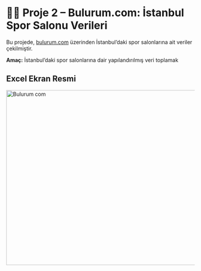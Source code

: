 # 🏋️‍♀️ Proje 2 – Bulurum.com: İstanbul Spor Salonu Verileri

Bu projede, [bulurum.com](https://www.bulurum.com/search/spor-salonu/istanbul/) üzerinden İstanbul’daki spor salonlarına ait veriler çekilmiştir.  

**Amaç:** İstanbul’daki spor salonlarına dair yapılandırılmış veri toplamak 

## Excel Ekran Resmi 
<img width="1330" height="468" alt="Bulurum com" src="https://github.com/user-attachments/assets/b5934903-2547-4966-850a-178eea6b9a09" />



